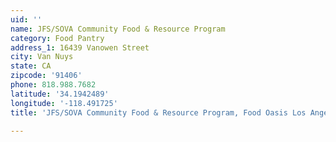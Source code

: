 ```yaml
---
uid: ''
name: JFS/SOVA Community Food & Resource Program
category: Food Pantry
address_1: 16439 Vanowen Street
city: Van Nuys
state: CA
zipcode: '91406'
phone: 818.988.7682
latitude: '34.1942489'
longitude: '-118.491725'
title: 'JFS/SOVA Community Food & Resource Program, Food Oasis Los Angeles'

---
```

